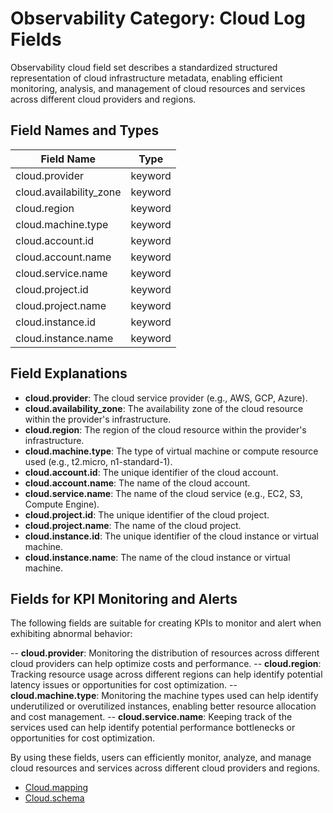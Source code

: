 # Observability Category: Cloud Log Fields

Observability cloud field set describes a standardized structured representation of cloud infrastructure metadata, enabling efficient monitoring, analysis, and management of cloud resources and services across different cloud providers and regions.

## Field Names and Types

| Field Name                   | Type    |
|------------------------------|---------|
| cloud.provider               | keyword |
| cloud.availability_zone      | keyword |
| cloud.region                 | keyword |
| cloud.machine.type           | keyword |
| cloud.account.id             | keyword |
| cloud.account.name           | keyword |
| cloud.service.name           | keyword |
| cloud.project.id             | keyword |
| cloud.project.name           | keyword |
| cloud.instance.id            | keyword |
| cloud.instance.name          | keyword |

## Field Explanations

- **cloud.provider**: The cloud service provider (e.g., AWS, GCP, Azure).
- **cloud.availability_zone**: The availability zone of the cloud resource within the provider's infrastructure.
- **cloud.region**: The region of the cloud resource within the provider's infrastructure.
- **cloud.machine.type**: The type of virtual machine or compute resource used (e.g., t2.micro, n1-standard-1).
- **cloud.account.id**: The unique identifier of the cloud account.
- **cloud.account.name**: The name of the cloud account.
- **cloud.service.name**: The name of the cloud service (e.g., EC2, S3, Compute Engine).
- **cloud.project.id**: The unique identifier of the cloud project.
- **cloud.project.name**: The name of the cloud project.
- **cloud.instance.id**: The unique identifier of the cloud instance or virtual machine.
- **cloud.instance.name**: The name of the cloud instance or virtual machine.

## Fields for KPI Monitoring and Alerts
The following fields are suitable for creating KPIs to monitor and alert when exhibiting abnormal behavior:

-- **cloud.provider**: Monitoring the distribution of resources across different cloud providers can help optimize costs and performance.
-- **cloud.region**: Tracking resource usage across different regions can help identify potential latency issues or opportunities for cost optimization.
-- **cloud.machine.type**: Monitoring the machine types used can help identify underutilized or overutilized instances, enabling better resource allocation and cost management.
-- **cloud.service.name**: Keeping track of the services used can help identify potential performance bottlenecks or opportunities for cost optimization.


By using these fields, users can efficiently monitor, analyze, and manage cloud resources and services across different cloud providers and regions.

- [Cloud.mapping](../../../../src/main/resources/schema/observability/logs/cloud.mapping)
- [Cloud.schema](../../../../src/main/resources/schema/observability/logs/cloud.schema)